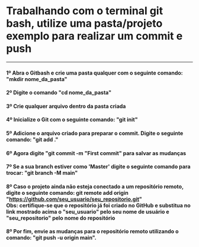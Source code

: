 # Trabalhando com o terminal git bash, utilize uma pasta/projeto exemplo para realizar um commit e push
<hr>

#### 1º Abra o Gitbash e crie uma pasta qualquer com o seguinte comando: "mkdir nome_da_pasta"

#### 2º Digite o comando "cd nome_da_pasta"

#### 3º Crie qualquer arquivo dentro da pasta criada

#### 4º Inicialize o Git com o seguinte comando: "git init"

#### 5º Adicione o arquivo criado para preparar o commit. Digite o seguinte comando: "git add ."

#### 6º Agora digite "git commit -m "First commit" para salvar as mudanças

#### 7º Se a sua branch estiver como 'Master' digite o seguinte comando para trocar: "git branch -M main"

#### 8º Caso o projeto ainda não esteja conectado a um repositório remoto, digite o seguinte comando: git remote add origin "https://github.com/seu_usuario/seu_repositorio.git" <br> Obs: certifique-se que o repositório já foi criado no GitHub e substitua no link mostrado acima o "seu_usuario" pelo seu nome de usuário e "seu_repositorio" pelo nome do repositório

#### 8º Por fim, envie as mudanças para o repositório remoto utilizando o comando: "git push -u origin main".